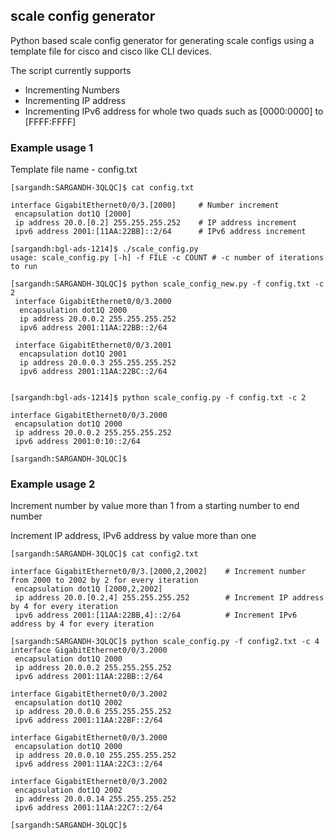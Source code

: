 
## scale config generator

Python based scale config generator for generating scale configs using a template file for cisco and cisco like CLI devices.

The script currently supports

* Incrementing Numbers
* Incrementing IP address
* Incrementing IPv6 address for whole two quads such as [0000:0000] to [FFFF:FFFF]


### Example usage 1

Template file name - config.txt

```
[sargandh:SARGANDH-3QLQC]$ cat config.txt

interface GigabitEthernet0/0/3.[2000]     # Number increment
 encapsulation dot1Q [2000]
 ip address 20.0.[0.2] 255.255.255.252    # IP address increment
 ipv6 address 2001:[11AA:22BB]::2/64      # IPv6 address increment

[sargandh:bgl-ads-1214]$ ./scale_config.py
usage: scale_config.py [-h] -f FILE -c COUNT # -c number of iterations to run

[sargandh:SARGANDH-3QLQC]$ python scale_config_new.py -f config.txt -c 2
 interface GigabitEthernet0/0/3.2000
  encapsulation dot1Q 2000
  ip address 20.0.0.2 255.255.255.252
  ipv6 address 2001:11AA:22BB::2/64

 interface GigabitEthernet0/0/3.2001
  encapsulation dot1Q 2001
  ip address 20.0.0.3 255.255.255.252
  ipv6 address 2001:11AA:22BC::2/64


[sargandh:bgl-ads-1214]$ python scale_config.py -f config.txt -c 2

interface GigabitEthernet0/0/3.2000
 encapsulation dot1Q 2000
 ip address 20.0.0.2 255.255.255.252
 ipv6 address 2001:0:10::2/64

[sargandh:SARGANDH-3QLQC]$
```

### Example usage 2

Increment number by value more than 1 from a starting number to end number

Increment IP address, IPv6 address by value more than one
```
[sargandh:SARGANDH-3QLQC]$ cat config2.txt

interface GigabitEthernet0/0/3.[2000,2,2002]    # Increment number from 2000 to 2002 by 2 for every iteration
 encapsulation dot1Q [2000,2,2002]
 ip address 20.0.[0.2,4] 255.255.255.252        # Increment IP address by 4 for every iteration
 ipv6 address 2001:[11AA:22BB,4]::2/64          # Increment IPv6 address by 4 for every iteration

[sargandh:SARGANDH-3QLQC]$ python scale_config.py -f config2.txt -c 4
interface GigabitEthernet0/0/3.2000
 encapsulation dot1Q 2000
 ip address 20.0.0.2 255.255.255.252
 ipv6 address 2001:11AA:22BB::2/64

interface GigabitEthernet0/0/3.2002
 encapsulation dot1Q 2002
 ip address 20.0.0.6 255.255.255.252
 ipv6 address 2001:11AA:22BF::2/64

interface GigabitEthernet0/0/3.2000
 encapsulation dot1Q 2000
 ip address 20.0.0.10 255.255.255.252
 ipv6 address 2001:11AA:22C3::2/64

interface GigabitEthernet0/0/3.2002
 encapsulation dot1Q 2002
 ip address 20.0.0.14 255.255.255.252
 ipv6 address 2001:11AA:22C7::2/64

[sargandh:SARGANDH-3QLQC]$
```
